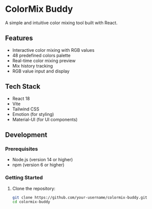 # ColorMix Buddy

A simple and intuitive color mixing tool built with React.

## Features

- Interactive color mixing with RGB values
- 48 predefined colors palette
- Real-time color mixing preview
- Mix history tracking
- RGB value input and display

## Tech Stack

- React 18
- Vite
- Tailwind CSS
- Emotion (for styling)
- Material-UI (for UI components)

## Development

### Prerequisites

- Node.js (version 14 or higher)
- npm (version 6 or higher)

### Getting Started

1. Clone the repository:
   ```sh
   git clone https://github.com/your-username/colormix-buddy.git
   cd colormix-buddy
